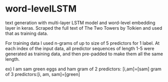 # word-levelLSTM
text generation with multi-layer LSTM model and word-level embedding layer in keras. Scraped the full text of The Two Towers by Tolkien and used that as training data.

For training data I used n-grams of up to size of 5 predictors for 1 label. At each index of the input data, all predictor sequences of length 1-5 were generated as training data, and then pre-padded to make them all the same length.

ex) I am sam green eggs and ham
gram of 2 predictors: [i,am]=[sam]
gram of 3 predictors:[i, am, sam]=[green]
